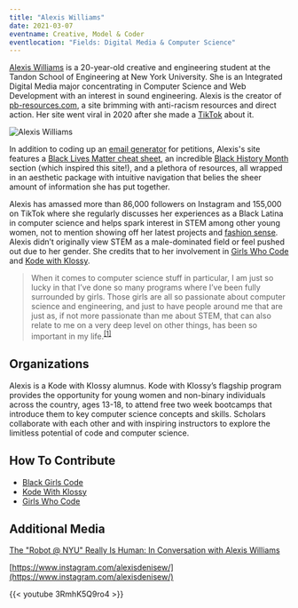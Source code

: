 ```yaml
---
title: "Alexis Williams"
date: 2021-03-07
eventname: Creative, Model & Coder
eventlocation: "Fields: Digital Media & Computer Science"
---
```


[Alexis Williams](http://alexisdenisew.com/index.html) is a 20-year-old creative and engineering student at the Tandon School of Engineering at New York University. She is an Integrated Digital Media major concentrating in Computer Science and Web Development with an interest in sound engineering. Alexis is the creator of [pb-resources.com](pb-resources.com), a site brimming with anti-racism resources and direct action. Her site went viral in 2020 after she made a [TikTok](https://www.tiktok.com/@lelegenevieve/video/6838434358647377157) about it.

![Alexis Williams](/images/williams.jpg)

In addition to coding up an [email generator](https://www.pb-resources.com/emails.html) for petitions, Alexis's site features a [Black Lives Matter cheat sheet](https://www.pb-resources.com/cheatSheet.html), an incredible [Black History Month](https://www.pb-resources.com/bhm.html) section (which inspired this site!), and a plethora of resources, all wrapped in an aesthetic package with intuitive navigation that belies the sheer amount of information she has put together.

Alexis has amassed more than 86,000 followers on Instagram and 155,000 on TikTok where she regularly discusses her experiences as a Black Latina in computer science and helps spark interest in STEM among other young women, not to mention showing off her latest projects and [fashion sense](https://www.instagram.com/p/CH0kjSlHYlv/). Alexis didn’t originally view STEM as a male-dominated field or feel pushed out due to her gender. She credits that to her involvement in [Girls Who Code](https://girlswhocode.com/) and [Kode with Klossy](https://www.kodewithklossy.com/).
>When it comes to computer science stuff in particular, I am just so lucky in that I’ve done so many programs where I’ve been fully surrounded by girls. Those girls are all so passionate about computer science and engineering, and just to have people around me that are just as, if not more passionate than me about STEM, that can also relate to me on a very deep level on other things, has been so important in my life.<sup>[\[1\]](https://www.nyupb.com/about-1)

## Organizations

Alexis is a Kode with Klossy alumnus. Kode with Klossy’s flagship program provides the opportunity for young women and non-binary individuals across the country, ages 13-18, to attend free two week bootcamps that introduce them to key computer science concepts and skills. Scholars collaborate with each other and with inspiring instructors to explore the limitless potential of code and computer science.

## How To Contribute

* [Black Girls Code](https://www.blackgirlscode.com/)
* [Kode With Klossy](https://www.kodewithklossy.com/get-involved)
* [Girls Who Code](https://girlswhocode.com/)

## Additional Media

[The "Robot @ NYU" Really Is Human: In Conversation with Alexis Williams](https://www.nyupb.com/about-1)

[https://www.instagram.com/alexisdenisew/](https://www.instagram.com/alexisdenisew/)

{{< youtube 3RmhK5Q9ro4 >}}

